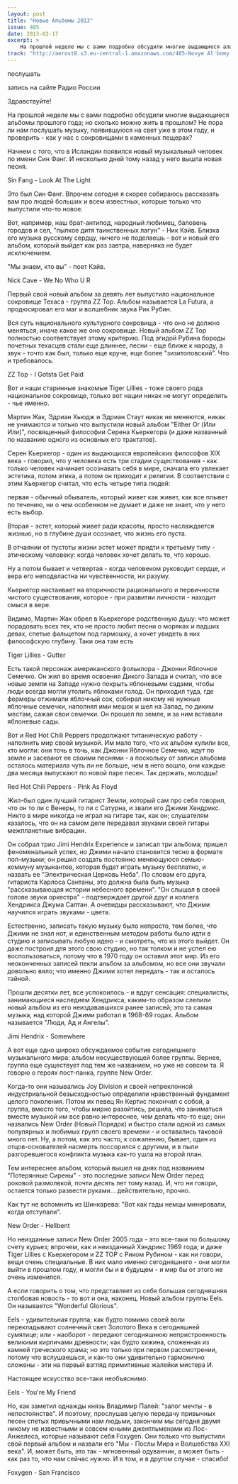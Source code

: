 ```yaml
---
layout: post
title: "Новые Альбомы 2013"
issue: 405
date: 2013-02-17
excerpt: >
    На прошлой неделе мы с вами подробно обсудили многие выдающиеся альбомы прошлого года; но сколько можно жить в прошлом? Не пора ли нам послушать музыку, появившуюся на свет уже в этом году, и проверить - как у нас с сокровищами в каменных пещерах?
track: "http://aerost8.s3.eu-central-1.amazonaws.com/405-Novye Al'bomy 2013.mp3"
---
```


послушать

запись на сайте Радио России

Здравствуйте!

На прошлой неделе мы с вами подробно обсудили многие выдающиеся альбомы прошлого года; но сколько можно жить в прошлом? Не пора ли нам послушать музыку, появившуюся на свет уже в этом году, и проверить - как у нас с сокровищами в каменных пещерах?

Начнем с того, что в Исландии появился новый музыкальный человек по имени Син Фанг. И несколько дней тому назад у него вышла новая песня.

Sin Fang - Look At The Light

Это был Син Фанг. Впрочем сегодня я скорее собираюсь рассказать вам про людей больших и всем известных, которые только что выпустили что-то новое.

Вот, например, наш брат-антипод, народный любимец, баловень городов и сел, "пылкое дитя таинственных лагун" - Ник Кэйв. Близка его музыка русскому сердцу, ничего не поделаешь - вот и новый его альбом, который выйдет как раз завтра, наверняка не будет исключением.

"Мы знаем, кто вы" - поет Кэйв.

Nick Cave - We No Who U R

Первый свой новый альбом за девять лет выпустило национальное сокровище Техаса - группа ZZ Top. Альбом называется La Futura, а продюсировал его маг и волшебник звука Рик Рубин.

Вся суть национального культурного сокровища - что оно не должно меняться, иначе какое же оно сокровище. Новый альбом ZZ Top полностью соответствует этому критерию. Под эгидой Рубина бороды почетных техасцев стали еще длиннее, песни - еще ближе к народу, а звук - точто как был, только еще круче, еще более "зизитоповский". Что и требовалось.

ZZ Top - I Gotsta Get Paid

Вот и наши старинные знакомые Tiger Lillies - тоже своего рода национальное сокровище, только вот нации никак не могут определить - чье именно.

Мартин Жак, Эдриан Хьюдж и Эдриан Стаут никак не меняются, никак не унимаются и только что выпустили новый альбом "Either Or (Или Или)", посвященный философии Серена Кьеркегора (и даже названный по названию одного из основных его трактатов).

Серен Кьеркегор - один из выдающихся европейских философов XIX века - говорил, что у человека есть три стадии существования - как только человек начинает осознавать себя в мире, сначала его увлекает эстетика, потом этика, а потом он приходит к религии. В соответствии с этим Кьеркегор считал, что есть четыре типа людей:

первая - обычный обыватель, который живет как живет, как все плывет по течению, ни о чем особенном не думает и даже не знает, что у него есть выбор.

Вторая - эстет, который живет ради красоты, просто наслаждается жизнью, но в глубине души осознает, что жизнь его пуста.

В отчаянии от пустоты жизни эстет может придти к третьему типу - этическому человеку: когда человек хочет делать то, что хорошо.

Ну а потом бывает и четвертая - когда человеком руководит сердце, и вера его неподвластна ни чувственности, ни разуму.

Кьеркегор настаивает на вторичности рационального и первичности чистого существования, которое - при развитии личности - находит смысл в вере.

Видимо, Мартин Жак обрел в Кьеркегоре родственную душу: что может порадовать всех тех, кто не просто любит песни о моряках и падших девах, спетые фальцетом под гармошку, а хочет увидеть в них философскую глубину. Таки она там есть

Tiger Lillies - Gutter

Есть такой персонаж американского фольклора - Джонни Яблочное Семечко. Он жил во время освоения Дикого Запада и считал, что все новые земли на Западе нужно покрыть яблоневыми садами, чтобы люди всегда могли утолить яблоками голод. Он приходил туда, где фермеры отжимали яблочный сок, собирал никому не нужные яблочные семечки, наполнял ими мешок и шел на Запад, по диким местам, сажая свои семечки. Он прошел по земле, и за ним вставали яблоневые сады.

Вот и Red Hot Chili Peppers продолжают титаническую работу - наполнить мир своей музыкой. Им мало того, что их альбом купили все, кто могли: они точь в точь, как Джонни Яблочное Семечко, идут по земле и засевают ее своими песнями - а поскольку от записи альбома осталось материала чуть ли не больше, чем в него вошло, они каждые два месяца выпускают по новой паре песен. Так держать, молодцы!

Red Hot Chili Peppers - Pink As Floyd

Жил-был один лучший гитарист Земли, который сам про себя говорил, что он то ли с Венеры, то ли с Сатурна, и звали его Джими Хендрикс. Никто в мире никогда не играл на гитаре так, как он; слушателям казалось, что он на самом деле передавал звуками своей гитары межпланетные вибрации.

Он собрал трио Jimi Hendrix Experience и записал три альбома; пришел феноменальный успех, но Джими начало становится тесно в формате поп-музыки; он решил создать постоянно меняющуюся семью-коммуну музыкантов, которая будет играть музыку бесплатно, и назвать ее "Электрическая Церковь Неба". По словам его друга, гитариста Карлоса Сантаны, это должна была быть музыка "рассказывающая истории небесного времени". "Он слышал в своей голове звуки оркестра" - подтверждает другой друг и коллега Хендрикса Джума Салтан. А очевидцы рассказывают, что Джими научился играть звуками - цвета.

Естественно, записать такую музыку было непросто, тем более, что Джими не знал нот, и единственным методом работы было идти в студию и записывать любую идею - и смотреть, что из этого выйдет. Он даже построил для этого свою студию, но так толком и не успел ею воспользоваться, потому что в 1970 году он оставил этот мир. Из его неоконченных записей пекли альбом за альбомом, но все они звучали довольно вяло; что именно Джими хотел передать - так и осталось тайной.

Прошли десятки лет, все успокоилось - и вдруг сенсация: специалисты, занимающиеся наследием Хендрикса, каким-то образом слепили новый альбом из его неиздававшихся ранее записей; это та самая музыка, над которой Джими работал в 1968-69 годах. Альбом называется "Люди, Ад и Ангелы".

Jimi Hendrix - Somewhere

А вот еще одно широко обсуждаемое событие сегодняшнего музыкального мира: альбом несуществующей более группы. Вернее, группа еще существует под тем же названием, но уже не совсем та. Я говорю о героях пост-панка, группе New Order.

Когда-то они назывались Joy Division и своей непреклонной индустриальной безысходностью определили нравственный фундамент целого поколения. Потом их певец Ян Кертис покончил с собой, а группа, вместо того, чтобы мирно разойтись, решила, что заниматься вместе музыкой им все равно интереснее, чем делать что-то еще; они назвались New Order (Новый Порядок) и быстро стали одной из самых популярных и любимых групп своего времени - и оставались таковой много лет. Ну, а потом, как это часто, к сожалению, бывает, один из отцов-основателей насмерть поссорился с другими, и в пыли разгоревшегося конфликта музыка как-то ушла на второй план.

Тем интереснее альбом, который вышел на днях под названием "Потерянные Сирены" - это последние записи New Order перед роковой размолвкой, почти десять лет тому назад. И, что ни говори, остается только развести руками... действительно, прочно.

Как тут не вспомнить из Шинкарева: "Вот как гады немцы минировали, когда отступали".

New Order - Hellbent

Но неизданные записи New Order 2005 года - это все-таки по большому счету курьез; впрочем, как и неизданный Хэндрикс 1969 года; и даже Tiger Lillies с Кьеркегором и ZZ TOP с Риком Рубином - как ни говори, вещи очень специальные. В них мало именно сегодняшнего - они могли выйти в прошлом году, и могли бы и в будущем - и мир бы от этого не очень изменился.

А если говорить о том, что представляет из себя большая сегодняшняя столбовая новость - то вот и она, наконец. Новый альбом группы Eels. Он называется "Wonderful Glorious".

Eels - удивительная группа; как будто помимо своей воли перекладывают солнечный свет Золотого Века в сегодняшней сумятице; или - наоборот - передают сегодняшнюю непристроенность великими кирпичами древности; как будто хижина, сложенная из камней греческого храма; но это только при первом рассмотрении, потому что вслушаешься, и как-то они удивительно гармонично сложены - эти на первый взгляд примитивные жалейки мистера И.

Настоящее искусство все-таки необъяснимо.

Eels - You're My Friend

Но, как заметил однажды князь Владимир Палей: "залог мечты - в непостоянстве". И поэтому, прослушав целую передачу привычных песен спетых привычными нам людьми, закончим мы сегодня двумя никому не известными и совсем юными джентльменами из Лос-Анжелеса, которые называют себя Foxygen. Они только что выпустили свой первый альбом и назвали его "Мы - Послы Мира и Волшебства XXI века". И, может быть, это так - мгновенный одуванчик, а может быть - как раз то, что нам сейчас нужно. И в том, и в другом случае - спасибо!

Foxygen - San Francisco
